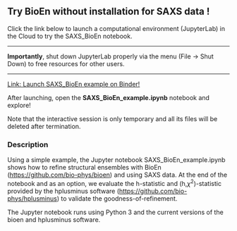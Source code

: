 ## Try BioEn without installation for SAXS data !

Click the link below to launch a computational environment (JupyterLab) in the Cloud to try the SAXS\_BioEn notebook. 

---
**Importantly**, shut down JupyterLab properly via the menu (File -> Shut Down) to free resources for other users.

---

[Link: Launch SAXS\_BioEn example on Binder!](https://notebooks.mpcdf.mpg.de/binder/v2/git/https%3A%2F%2Fgitlab.mpcdf.mpg.de%2FMPIBP-Hummer%2FSAXS_BioEn.git/HEAD?labpath=SAXS_BioEn_example.ipynb)

After launching, open the **SAXS\_BioEn\_example.ipynb** notebook and explore!

Note that the interactive session is only temporary and all its files will be deleted after termination.

### Description

Using a simple example, the Jupyter notebook SAXS\_BioEn\_example.ipynb shows how
to refine structural ensembles with BioEn (https://github.com/bio-phys/bioen)
and using SAXS data. At the end of the notebook and as an option, we evaluate
the h-statistic and (h,$\chi^2$)-statistic provided by the hplusminus software (https://github.com/bio-phys/hplusminus) to validate
the goodness-of-refinement. 

The Jupyter notebook runs using Python 3 and the current versions of the bioen
and hplusminus software.
